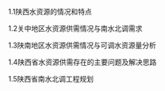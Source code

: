1.1陕西水资源的情况和特点  

1.2关中地区水资源供需情况与南水北调需求  

1.3陕南地区水资源供需情况与可调水资源量分析  

1.4陕西省水资源供需存在的主要问题及解决思路  

1.5陕西省南水北调工程规划

